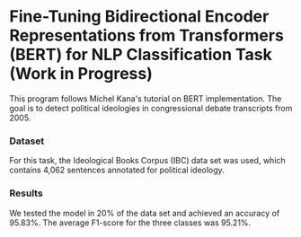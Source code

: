 # Fine-Tuning Bidirectional Encoder Representations from Transformers (BERT) for NLP Classification Task (Work in Progress)

This program follows Michel Kana's tutorial on BERT implementation. The goal is to detect political ideologies in congressional debate transcripts from 2005. 

### Dataset

For this task, the Ideological Books Corpus (IBC) data set was used, which contains 4,062 sentences annotated for political ideology.

### Results

We tested the model in 20% of the data set and achieved an accuracy of 95.83%. The average F1-score for the three classes was 95.21%. 
